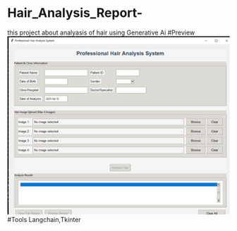 # Hair_Analysis_Report-
this project about analyasis of hair  using Generative Ai
#Preview
![GUI Demo](https://github.com/arunmack789/Hair_Analysis_Report-/blob/17252e0549f6d4637e1c1eeff58a939a1dfebdb5/sp.PNG)
#Tools
Langchain,Tkinter
